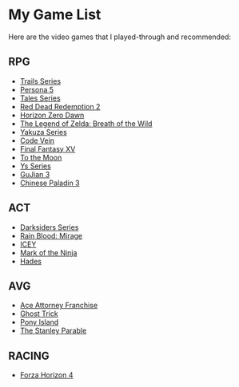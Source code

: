 # My Game List

Here are the video games that I played-through and recommended:

## RPG

- [Trails Series](https://en.wikipedia.org/wiki/Trails_(series))
- [Persona 5](https://en.wikipedia.org/wiki/Persona_5)
- [Tales Series](https://en.wikipedia.org/wiki/Tales_(video_game_series))
- [Red Dead Redemption 2](https://en.wikipedia.org/wiki/Red_Dead_Redemption_2)
- [Horizon Zero Dawn](https://en.wikipedia.org/wiki/Horizon_Zero_Dawn)
- [The Legend of Zelda: Breath of the Wild](https://en.wikipedia.org/wiki/The_Legend_of_Zelda:_Breath_of_the_Wild)
- [Yakuza Series](https://en.wikipedia.org/wiki/Yakuza_(franchise))
- [Code Vein](https://en.wikipedia.org/wiki/Code_Vein)
- [Final Fantasy XV](https://en.wikipedia.org/wiki/Final_Fantasy_XV)
- [To the Moon](https://en.wikipedia.org/wiki/To_the_Moon)
- [Ys Series](https://en.wikipedia.org/wiki/Ys_(series))
- [GuJian 3](https://en.wikipedia.org/wiki/Gujian_3)
- [Chinese Paladin 3](https://en.wikipedia.org/wiki/Chinese_Paladin_3)

## ACT

- [Darksiders Series](https://en.wikipedia.org/wiki/Darksiders)
- [Rain Blood: Mirage](https://store.steampowered.com/app/240660/Rain_Blood_Chronicles_Mirage/)
- [ICEY](https://en.wikipedia.org/wiki/Icey)
- [Mark of the Ninja](https://en.wikipedia.org/wiki/Mark_of_the_Ninja)
- [Hades](https://en.wikipedia.org/wiki/Hades_(video_game))

## AVG

- [Ace Attorney Franchise](https://aceattorney.fandom.com/wiki/Ace_Attorney_Wiki)
- [Ghost Trick](https://en.wikipedia.org/wiki/Ghost_Trick:_Phantom_Detective)
- [Pony Island](https://en.wikipedia.org/wiki/Pony_Island)
- [The Stanley Parable](https://en.wikipedia.org/wiki/The_Stanley_Parable)

## RACING

- [Forza Horizon 4](https://en.wikipedia.org/wiki/Forza_Horizon_4)
